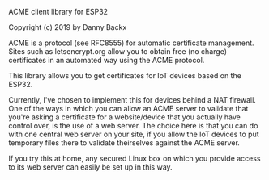 ACME client library for ESP32

Copyright (c) 2019 by Danny Backx

ACME is a protocol (see RFC8555) for automatic certificate management.
Sites such as letsencrypt.org allow you to obtain free (no charge) certificates in an automated way
using the ACME protocol.

This library allows you to get certificates for IoT devices based on the ESP32.

Currently, I've chosen to implement this for devices behind a NAT firewall.
One of the ways in which you can allow an ACME server to validate that you're asking a certificate for
a website/device that you actually have control over, is the use of a web server.
The choice here is that you can do with one central web server on your site, if you allow the IoT devices
to put temporary files there to validate theirselves against the ACME server.

If you try this at home, any secured Linux box on which you provide access to its web server can easily be
set up in this way.
